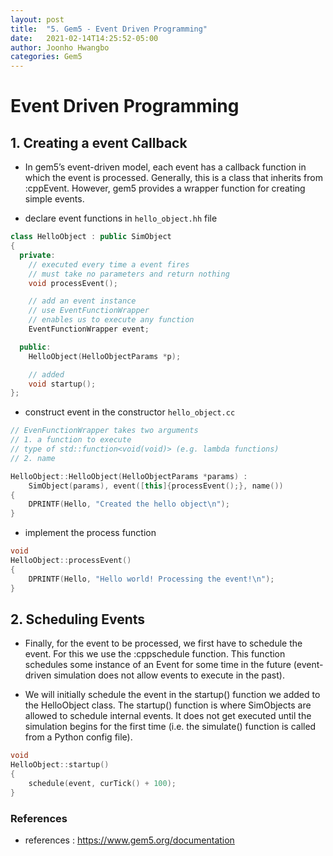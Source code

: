 ```yaml
---
layout: post
title:  "5. Gem5 - Event Driven Programming" 
date:   2021-02-14T14:25:52-05:00
author: Joonho Hwangbo 
categories: Gem5
---
```


# Event Driven Programming

## 1. Creating a event Callback

- In gem5’s event-driven model, each event has a callback function in which the event is processed. Generally, this is a class that inherits from :cppEvent. However, gem5 provides a wrapper function for creating simple events.

- declare event functions in ```hello_object.hh``` file

```cpp
class HelloObject : public SimObject
{
  private:
    // executed every time a event fires
    // must take no parameters and return nothing
    void processEvent();

    // add an event instance
    // use EventFunctionWrapper
    // enables us to execute any function
    EventFunctionWrapper event;

  public:
    HelloObject(HelloObjectParams *p);

    // added
    void startup();
};
```

- construct event in the constructor ```hello_object.cc```

```cpp
// EvenFunctionWrapper takes two arguments
// 1. a function to execute 
// type of std::function<void(void)> (e.g. lambda functions)
// 2. name

HelloObject::HelloObject(HelloObjectParams *params) :
    SimObject(params), event([this]{processEvent();}, name())
{
    DPRINTF(Hello, "Created the hello object\n");
}
```

- implement the process function 

```cpp
void
HelloObject::processEvent()
{
    DPRINTF(Hello, "Hello world! Processing the event!\n");
}
```

## 2. Scheduling Events

- Finally, for the event to be processed, we first have to schedule the event. For this we use the :cppschedule function. This function schedules some instance of an Event for some time in the future (event-driven simulation does not allow events to execute in the past).

- We will initially schedule the event in the startup() function we added to the HelloObject class. The startup() function is where SimObjects are allowed to schedule internal events. It does not get executed until the simulation begins for the first time (i.e. the simulate() function is called from a Python config file).

```cpp
void
HelloObject::startup()
{
    schedule(event, curTick() + 100);
}
```

### References
- references : https://www.gem5.org/documentation





